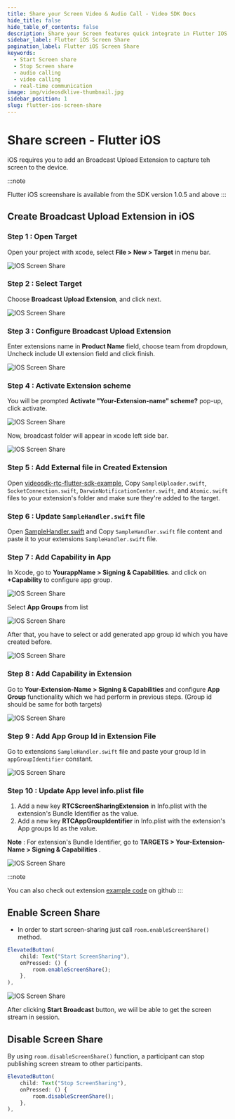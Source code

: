 ```yaml
---
title: Share your Screen Video & Audio Call - Video SDK Docs
hide_title: false
hide_table_of_contents: false
description: Share your Screen features quick integrate in Flutter IOS with Video SDK to add live video & audio conferencing to your applications.
sidebar_label: Flutter iOS Screen Share
pagination_label: Flutter iOS Screen Share
keywords:
  - Start Screen share
  - Stop Screen share
  - audio calling
  - video calling
  - real-time communication
image: img/videosdklive-thumbnail.jpg
sidebar_position: 1
slug: flutter-ios-screen-share
---
```


# Share screen - Flutter iOS

iOS requires you to add an Broadcast Upload Extension to capture teh screen to the device.

:::note

Flutter iOS screenshare is available from the SDK version 1.0.5 and above
:::

## Create Broadcast Upload Extension in iOS

### Step 1 : Open Target

Open your project with xcode, select **File > New > Target** in menu bar.

![IOS Screen Share](/img/ios-screenshare/step1-xcode.png)

### Step 2 : Select Target

Choose **Broadcast Upload Extension**, and click next.

![IOS Screen Share](/img/ios-screenshare/step2-xcode.png)

### Step 3 : Configure Broadcast Upload Extension

Enter extensions name in **Product Name** field, choose team from dropdown, Uncheck include UI extension field and click finish.

![IOS Screen Share](/img/ios-screenshare/step3-xcode.png)

### Step 4 : Activate Extension scheme

You will be prompted **Activate "Your-Extension-name" scheme?** pop-up, click activate.

![IOS Screen Share](/img/ios-screenshare/step4-xcode.png)

Now, broadcast folder will appear in xcode left side bar.

![IOS Screen Share](/img/ios-screenshare/step5-xcode.png)

### Step 5 : Add External file in Created Extension

Open [videosdk-rtc-flutter-sdk-example](https://github.com/videosdk-live/videosdk-rtc-flutter-sdk-example/tree/master/ios/FlutterBroadcast), Copy `SampleUploader.swift`, `SocketConnection.swift`, `DarwinNotificationCenter.swift`, and `Atomic.swift` files to your extension's folder and make sure they're added to the target.

### Step 6 : Update `SampleHandler.swift` file

Open [SampleHandler.swift](https://github.com/videosdk-live/videosdk-rtc-flutter-sdk-example/blob/master/ios/FlutterBroadcast/SampleHandler.swift) and Copy `SampleHandler.swift` file content and paste it to your extensions `SampleHandler.swift` file.

### Step 7 : Add Capability in App

In Xcode, go to **YourappName > Signing & Capabilities**. and click on **+Capability** to configure app group.

![IOS Screen Share](/img/ios-screenshare/step8-xcode.png)

Select **App Groups** from list

![IOS Screen Share](/img/ios-screenshare/step9-xcode.png)

After that, you have to select or add generated app group id which you have created before.

![IOS Screen Share](/img/ios-screenshare/step10-xcode.png)

### Step 8 : Add Capability in Extension

Go to **Your-Extension-Name > Signing & Capabilities** and configure **App Group** functionality which we had perform in previous steps. (Group id should be same for both targets)

![IOS Screen Share](/img/ios-screenshare/step11-xcode.png)

### Step 9 : Add App Group Id in Extension File

Go to extensions `SampleHandler.swift` file and paste your group Id in `appGroupIdentifier` constant.

![IOS Screen Share](/img/ios-screenshare/step12-xcode.png)

### Step 10 : Update App level info.plist file

1.  Add a new key **RTCScreenSharingExtension** in Info.plist with the extension's Bundle Identifier as the value.
2.  Add a new key **RTCAppGroupIdentifier** in Info.plist with the extension's App groups Id as the value.

**Note** : For extension's Bundle Identifier, go to **TARGETS > Your-Extension-Name > Signing & Capabilities** .

![IOS Screen Share](/img/ios-screenshare/step13-xcode.png)

:::note

You can also check out extension [example code](https://github.com/videosdk-live/videosdk-rtc-flutter-sdk-example/tree/master/ios/FlutterBroadcast) on github
:::

## Enable Screen Share

- In order to start screen-sharing just call `room.enableScreenShare()` method.

```js
ElevatedButton(
    child: Text("Start ScreenSharing"),
    onPressed: () {
        room.enableScreenShare();
    },
),
```

![IOS Screen Share](/img/ios-screenshare/step23-xcode.png)

After clicking **Start Broadcast** button, we wiil be able to get the screen stream in session.

## Disable Screen Share

By using `room.disableScreenShare()` function, a participant can stop publishing screen stream to other participants.

```js
ElevatedButton(
    child: Text("Stop ScreenSharing"),
    onPressed: () {
        room.disableScreenShare();
    },
),
```
